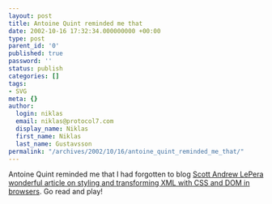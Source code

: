 ```yaml
---
layout: post
title: Antoine Quint reminded me that
date: 2002-10-16 17:32:34.000000000 +00:00
type: post
parent_id: '0'
published: true
password: ''
status: publish
categories: []
tags:
- SVG
meta: {}
author:
  login: niklas
  email: niklas@protocol7.com
  display_name: Niklas
  first_name: Niklas
  last_name: Gustavsson
permalink: "/archives/2002/10/16/antoine_quint_reminded_me_that/"
---
```

Antoine Quint reminded me that I had forgotten to blog [Scott Andrew LePera wonderful article on styling and transforming XML with CSS and DOM in browsers](http://www.oreillynet.com/pub/a/mozilla/synd/2002/10/15/xml_transformations.html). Go read and play!

